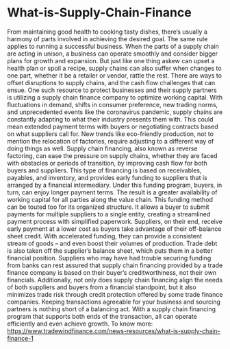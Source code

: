 # What-is-Supply-Chain-Finance
From maintaining good health to cooking tasty dishes, there’s usually a harmony of parts involved in achieving the desired goal. The same rule applies to running a successful business. When the parts of a supply chain are acting in unison, a business can operate smoothly and consider bigger plans for growth and expansion.  But just like one thing askew can upset a health plan or spoil a recipe, supply chains can also suffer when changes to one part, whether it be a retailer or vendor, rattle the rest. There are ways to offset disruptions to supply chains, and the cash flow challenges that can ensue. One such resource to protect businesses and their supply partners is utilizing a supply chain finance company to optimize working capital.  With fluctuations in demand, shifts in consumer preference, new trading norms, and unprecedented events like the coronavirus pandemic, supply chains are constantly adapting to what their industry presents them with. This could mean extended payment terms with buyers or negotiating contracts based on what suppliers call for. New trends like eco-friendly production, not to mention the relocation of factories, require adjusting to a different way of doing things as well.  Supply chain financing, also known as reverse factoring, can ease the pressure on supply chains, whether they are faced with obstacles or periods of transition, by improving cash flow for both buyers and suppliers. This type of financing is based on receivables, payables, and inventory, and provides early funding to suppliers that is arranged by a financial intermediary. Under this funding program, buyers, in turn, can enjoy longer payment terms. The result is a greater availability of working capital for all parties along the value chain.  This funding method can be touted too for its organized structure. It allows a buyer to submit payments for multiple suppliers to a single entity, creating a streamlined payment process with simplified paperwork.  Suppliers, on their end, receive early payment at a lower cost as buyers take advantage of their off-balance sheet credit. With accelerated funding, they can provide a consistent stream of goods – and even boost their volumes of production. Trade debt is also taken off the supplier’s balance sheet, which puts them in a better financial position. Suppliers who may have had trouble securing funding from banks can rest assured that supply chain financing provided by a trade finance company is based on their buyer’s creditworthiness, not their own financials.  Additionally, not only does supply chain financing align the needs of both suppliers and buyers from a financial standpoint, but it also minimizes trade risk through credit protection offered by some trade finance companies.  Keeping transactions agreeable for your business and sourcing partners is nothing short of a balancing act. With a supply chain financing program that supports both ends of the transaction, all can operate efficiently and even achieve growth. To know more: https://www.tradewindfinance.com/news-resources/what-is-supply-chain-finance-1
